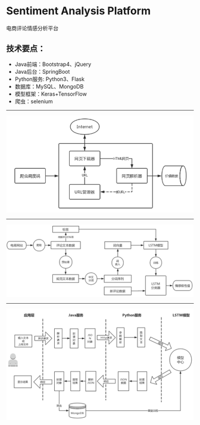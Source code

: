# Sentiment Analysis Platform
电商评论情感分析平台

## 技术要点：
 + Java前端：Bootstrap4、jQuery
 + Java后台：SpringBoot
 + Python服务: Python3、Flask
 + 数据库：MySQL、MongoDB
 + 模型框架：Keras+TensorFlow
 + 爬虫：selenium 
---

![](sentiment_proj/img/crawler.png "图1. 爬虫框架")

---

![](sentiment_proj/img/structure.png "图2. 系统核心处理流程")

---

![](sentiment_proj/img/system.png "图3. 系统架构")
